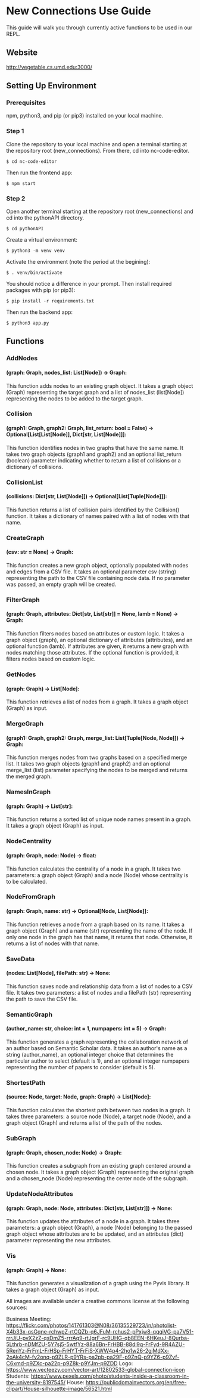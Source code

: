 # New Connections Use Guide

This guide will walk you through currently active functions to be used in our REPL. 

## Website

http://vegetable.cs.umd.edu:3000/

## Setting Up Environment

### Prerequisites
npm, python3, and pip (or pip3) installed on your local machine.

### Step 1
Clone the repository to your local machine and open a terminal starting at the repository root (new_connections). From there, cd into nc-code-editor.
```console
$ cd nc-code-editor
```
Then run the frontend app:
```console
$ npm start
```

### Step 2
Open another terminal starting at the repository root (new_connections) and cd into the pythonAPI directory.
```console
$ cd pythonAPI
```
Create a virtual environment:
```console
$ python3 -m venv venv
```
Activate the environment (note the period at the begining):
```console
$ . venv/bin/activate
```
You should notice a difference in your prompt. Then install required packages with pip (or pip3):
```console
$ pip install -r requirements.txt
```
Then run the backend app:
```console
$ python3 app.py
```

## Functions
### AddNodes
#### (graph: Graph, nodes_list: List[Node]) -> Graph: 
This function adds nodes to an existing graph object. It takes a graph object (Graph) representing the target graph and a list of nodes_list (list[Node]) representing the nodes to be added to the target graph.

### Collision
#### (graph1: Graph, graph2: Graph, list_return: bool = False) -> Optional[List[List[Node]], Dict[str, List[Node]]]: 
This function identifies nodes in two graphs that have the same name. It takes two graph objects (graph1 and graph2) and an optional list_return (boolean) parameter indicating whether to return a list of collisions or a dictionary of collisions.

### CollisionList
#### (collisions: Dict[str, List[Node]]) -> Optional[List[Tuple[Node]]]: 
This function returns a list of collision pairs identified by the Collision() function. It takes a dictionary of names paired with a list of nodes with that name.

### CreateGraph
#### (csv: str = None) -> Graph: 
This function creates a new graph object, optionally populated with nodes and edges from a CSV file. It takes an optional parameter csv (string) representing the path to the CSV file containing node data. If no parameter was passed, an empty graph will be created.

### FilterGraph
#### (graph: Graph, attributes: Dict[str, List[str]] = None, lamb = None) -> Graph: 
This function filters nodes based on attributes or custom logic. It takes a graph object (graph), an optional dictionary of attributes (attributes), and an optional function (lamb). If attributes are given, it returns a new graph with nodes matching those attributes. If the optional function is provided, it filters nodes based on custom logic. 

### GetNodes
#### (graph: Graph) -> List[Node]: 
This function retrieves a list of nodes from a graph. It takes a graph object (Graph) as input.

### MergeGraph
#### (graph1: Graph, graph2: Graph, merge_list: List[Tuple[Node, Node]]) -> Graph: 
This function merges nodes from two graphs based on a specified merge list. It takes two graph objects (graph1 and graph2) and an optional merge_list (list) parameter specifying the nodes to be merged and returns the merged graph.

### NamesInGraph
#### (graph: Graph) -> List[str]: 
This function returns a sorted list of unique node names present in a graph. It takes a graph object (Graph) as input.

### NodeCentrality
#### (graph: Graph, node: Node) -> float:
This function calculates the centrality of a node in a graph. It takes two parameters: a graph object (Graph) and a node (Node) whose centrality is to be calculated.

### NodeFromGraph
#### (graph: Graph, name: str) -> Optional[Node, List[Node]]: 
This function retrieves a node from a graph based on its name. It takes a graph object (Graph) and a name (str) representing the name of the node. If only one node in the graph has that name, it returns that node. Otherwise, it returns a list of nodes with that name.

### SaveData
#### (nodes: List[Node], filePath: str) -> None:
This function saves node and relationship data from a list of nodes to a CSV file. It takes two parameters: a list of nodes and a filePath (str) representing the path to save the CSV file.

### SemanticGraph
#### (author_name: str, choice: int = 1, numpapers: int = 5) -> Graph: 
This function generates a graph representing the collaboration network of an author based on Semantic Scholar data. It takes an author's name as a string (author_name), an optional integer choice that determines the particular author to select (default is 1), and an optional integer numpapers representing the number of papers to consider (default is 5).

### ShortestPath
#### (source: Node, target: Node, graph: Graph) -> List[Node]:
This function calculates the shortest path between two nodes in a graph. It takes three parameters: a source node (Node), a target node (Node), and a graph object (Graph) and returns a list of the path of the nodes.

### SubGraph
#### (graph: Graph, chosen_node: Node) -> Graph: 
This function creates a subgraph from an existing graph centered around a chosen node. It takes a graph object (Graph) representing the original graph and a chosen_node (Node) representing the center node of the subgraph.

### UpdateNodeAttributes
#### (graph: Graph, node: Node, attributes: Dict[str, List[str]]) -> None: 
This function updates the attributes of a node in a graph. It takes three parameters: a graph object (Graph), a node (Node) belonging to the passed graph object whose attributes are to be updated, and an attributes (dict) parameter representing the new attributes.

### Vis
#### (graph: Graph) -> None:
This function generates a visualization of a graph using the Pyvis library. It takes a graph object (Graph) as input.

All images are available under a creative commons license at the following sources:

Business Meeting: https://flickr.com/photos/141761303@N08/36135529723/in/photolist-X4b33x-qsGqne-rchwpZ-rtCQZb-q6JFuM-rchus2-pPxjw8-qqqiVG-pa7V51-rrrJiU-pvX2zZ-qsDmZ5-rrrAq9-rtJgrF-rc9UHG-qb8EEN-6HKeuJ-8Qurba-5Lthrb-nDMfZU-5Y7sj5-5wtfYz-88a6Bn-FrHBB-88di9q-FrFyd-9R4AZU-5RenYz-FrFmL-FrHSp-FrHYT-FrFiS-XWW4p4-2ho1w26-2gjMdXx-2oAk4cM-fv2onq-p9ZLR-p9YRs-pa2pb-pa29F-p9ZnQ-p9YZ6-p9Zvf-C6xmd-p9ZXc-pa22p-p9Z8k-p9YJm-p9ZDD
Logo: https://www.vecteezy.com/vector-art/12802533-global-connection-icon
Students: https://www.pexels.com/photo/students-inside-a-classroom-in-the-university-8197545/
House: https://publicdomainvectors.org/en/free-clipart/House-silhouette-image/56521.html

